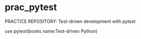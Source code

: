 # prac_pytest
PRACTICE REPOSITORY: Test-driven development with pytest

use pytest(books name:Test-driven Python)
